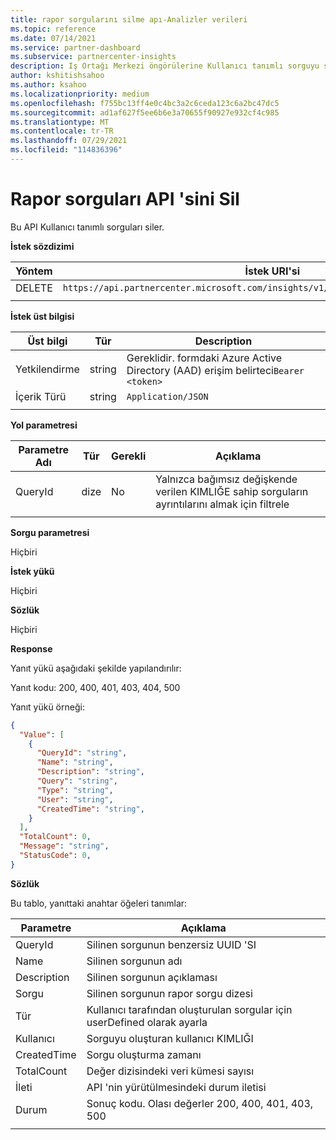 ```yaml
---
title: rapor sorgularını silme apı-Analizler verileri
ms.topic: reference
ms.date: 07/14/2021
ms.service: partner-dashboard
ms.subservice: partnercenter-insights
description: Iş Ortağı Merkezi öngörülerine Kullanıcı tanımlı sorguyu silmek için bu API 'yi kullanın.
author: kshitishsahoo
ms.author: ksahoo
ms.localizationpriority: medium
ms.openlocfilehash: f755bc13ff4e0c4bc3a2c6ceda123c6a2bc47dc5
ms.sourcegitcommit: ad1af627f5ee6b6e3a70655f90927e932cf4c985
ms.translationtype: MT
ms.contentlocale: tr-TR
ms.lasthandoff: 07/29/2021
ms.locfileid: "114836396"
---
```

# <a name="delete-report-queries-api"></a>Rapor sorguları API 'sini Sil

Bu API Kullanıcı tanımlı sorguları siler.

**İstek sözdizimi**

|    Yöntem    |    İstek URI'si    |
|    ----    |    ----    |
|    DELETE    |    `https://api.partnercenter.microsoft.com/insights/v1/mpn/ScheduledQueries/{queryId}` |
|        |        |

**İstek üst bilgisi**

|    Üst bilgi    |    Tür    |    Description    |
|    ----    |    ----    |    ----    |
|    Yetkilendirme    |    string    |    Gereklidir. formdaki Azure Active Directory (AAD) erişim belirteci`Bearer <token>`    |
|    İçerik Türü    |    string    |    `Application/JSON`    |
|        |        |        |

**Yol parametresi**

|    Parametre Adı    |    Tür    |    Gerekli    |    Açıklama    |
|    ----    |    ----    |    ----    |    ----    |
|    QueryId     |    dize     |    No    |    Yalnızca bağımsız değişkende verilen KIMLIĞE sahip sorguların ayrıntılarını almak için filtrele     |
|        |        |        |        |

**Sorgu parametresi**

Hiçbiri

**İstek yükü**

Hiçbiri

**Sözlük**

Hiçbiri

**Response**

Yanıt yükü aşağıdaki şekilde yapılandırılır:

Yanıt kodu: 200, 400, 401, 403, 404, 500

Yanıt yükü örneği:

```json
{ 
  "Value": [ 
    { 
      "QueryId": "string", 
      "Name": "string", 
      "Description": "string", 
      "Query": "string", 
      "Type": "string", 
      "User": "string", 
      "CreatedTime": "string", 
    } 
  ], 
  "TotalCount": 0, 
  "Message": "string", 
  "StatusCode": 0, 
}
```

**Sözlük**

Bu tablo, yanıttaki anahtar öğeleri tanımlar:

|    Parametre    |    Açıklama    |
|    ----    |    ----    |
|    QueryId     |    Silinen sorgunun benzersiz UUID 'SI    |
|    Name     |    Silinen sorgunun adı    |
|    Description     |    Silinen sorgunun açıklaması     |
|    Sorgu     |    Silinen sorgunun rapor sorgu dizesi    |
|    Tür     |    Kullanıcı tarafından oluşturulan sorgular için userDefined olarak ayarla     |
|    Kullanıcı     |    Sorguyu oluşturan kullanıcı KIMLIĞI     |
|    CreatedTime     |    Sorgu oluşturma zamanı     |
|    TotalCount     |    Değer dizisindeki veri kümesi sayısı     |
|    İleti     |    API 'nin yürütülmesindeki durum iletisi     |
|    Durum     |    Sonuç kodu. Olası değerler 200, 400, 401, 403, 500     |
|        |        |
